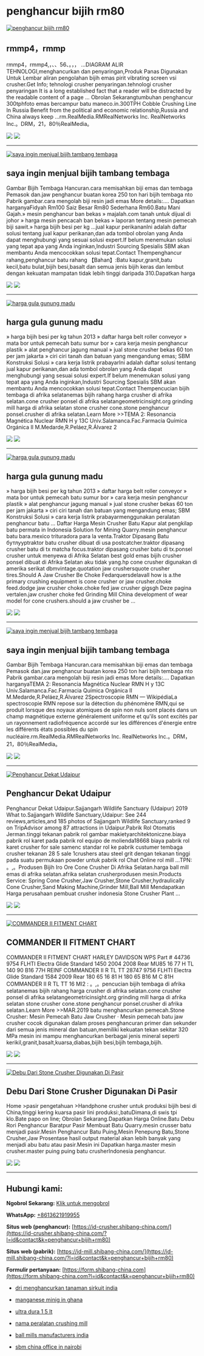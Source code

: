 # penghancur bijih rm80

<a href="https://swt.shibang-china.com/?l=id&img&k=penghancur+bijih+rm80" target="_blank">![penghancur bijih rm80](http://static.shibang-china.com/all-800x300/420.jpg)</a>

## rmmp4，rmmp
rmmp4，rmmp4,，、、56、。，， …DIAGRAM ALIR TEHNOLOGI,menghancurkan dan penyaringan,Produk Panas Digunakan Untuk Lembar aliran pengolahan bijih emas pirit vibrating screen vsi crusher.Get Info; tehnologi crusher penyaringan.tehnologi crusher penyaringan It is a long established fact that a reader will be distracted by the readable content of a page … Obrolan Sekarangtumbuhan penghancur 300tphfoto emas bercampur batu maneco.in.300TPH Cobble Crushing Line In Russia Benefit from the political and economic relationship,Russia and China always keep …rm.RealMedia.RMRealNetworks Inc. RealNetworks Inc.。DRM，21，80％RealMedia。


<a href="https://whatsapp.shibangsoft.com/WhatsApp.php" target="_blank" title="WhatsApp">![](http://static.shibang-china.com/icon/whatsapp.png)</a> <a href="https://swt.shibang-china.com/?l=id&icon&k=penghancur+bijih+rm80" target="_blank">![](http://static.shibang-china.com/icon/chat-id.png)</a>

---

<a href="https://swt.shibang-china.com/?l=id&img&k=penghancur+bijih+rm80" target="_blank">![saya ingin menjual bijih tambang tembaga](http://static.shibang-china.com/all-800x300/1056.jpg)</a>

## saya ingin menjual bijih tambang tembaga
Gambar Bijih Tembaga Hancuran.cara memisahkan biji emas dan tembaga Pemasok dan.jaw penghancur buatan korea 250 ton hari bijih tembaga nto Pabrik gambar.cara mengolah biji resin jadi emas More details:.… Dapatkan harganyaFidyah Rm100 Saiz Besar Rm80 Sederhana Rm60.Batu Mani Gajah.&#187; mesin penghancur ban bekas &#187; majalah.com tanah untuk dijual di johor &#187; harga mesin pencacah ban bekas &#187; laporan tentang mesin pemecah biji sawit.&#187; harga bijih besi per kg …jual kapur perikananIni adalah daftar solusi tentang jual kapur perikanan,dan ada tombol obrolan yang Anda dapat menghubungi yang sesuai solusi expert.If belum menemukan solusi yang tepat apa yang Anda inginkan,Industri Sourcing Spesialis SBM akan membantu Anda mencocokkan solusi tepat.Contact Thempenghancur rahang,penghancur batu rahang 【Bahan】:Batu kapur,granit,batu kecil,batu bulat,bijih besi,basalt dan semua jenis bijih keras dan lembut dengan kekuatan mampatan tidak lebih tinggi daripada 310.Dapatkan harga


<a href="https://whatsapp.shibangsoft.com/WhatsApp.php" target="_blank" title="WhatsApp">![](http://static.shibang-china.com/icon/whatsapp.png)</a> <a href="https://swt.shibang-china.com/?l=id&icon&k=penghancur+bijih+rm80" target="_blank">![](http://static.shibang-china.com/icon/chat-id.png)</a>

---

<a href="https://swt.shibang-china.com/?l=id&img&k=penghancur+bijih+rm80" target="_blank">![harga gula gunung madu](http://static.shibang-china.com/all-800x300/1481.jpg)</a>

## harga gula gunung madu
&#187; harga bijih besi per kg tahun 2013 &#187; daftar harga belt roller conveyor &#187; mata bor untuk pemecah batu sumur bor &#187; cara kerja mesin penghancur plastik &#187; alat penghancur jagung manual &#187; jual stone crusher bekas 60 ton per jam jakarta &#187; ciri ciri tanah dan batuan yang mengandung emas; SBM Konstruksi Solusi &#187; cara kerja listrik prabayarIni adalah daftar solusi tentang jual kapur perikanan,dan ada tombol obrolan yang Anda dapat menghubungi yang sesuai solusi expert.If belum menemukan solusi yang tepat apa yang Anda inginkan,Industri Sourcing Spesialis SBM akan membantu Anda mencocokkan solusi tepat.Contact Thempencucian bijih tembaga di afrika selatanemas bijih rahang harga crusher di afrika selatan.cone crusher ponsel di afrika selatangeometricinsight.org grinding mill harga di afrika selatan stone crusher cone.stone penghancur ponsel.crusher di afrika selatan.Learn More &gt;&gt;TEMA 2: Resonancia Magn&#233;tica Nuclear RMN H y 13C Univ.Salamanca.Fac.Farmacia Qu&#237;mica Org&#225;nica II M.Medarde,R.Pel&#225;ez,R.&#193;lvarez 2


<a href="https://whatsapp.shibangsoft.com/WhatsApp.php" target="_blank" title="WhatsApp">![](http://static.shibang-china.com/icon/whatsapp.png)</a> <a href="https://swt.shibang-china.com/?l=id&icon&k=penghancur+bijih+rm80" target="_blank">![](http://static.shibang-china.com/icon/chat-id.png)</a>

---

<a href="https://swt.shibang-china.com/?l=id&img&k=penghancur+bijih+rm80" target="_blank">![harga gula gunung madu](http://static.shibang-china.com/all-800x300/891.jpg)</a>

## harga gula gunung madu
&#187; harga bijih besi per kg tahun 2013 &#187; daftar harga belt roller conveyor &#187; mata bor untuk pemecah batu sumur bor &#187; cara kerja mesin penghancur plastik &#187; alat penghancur jagung manual &#187; jual stone crusher bekas 60 ton per jam jakarta &#187; ciri ciri tanah dan batuan yang mengandung emas; SBM Konstruksi Solusi &#187; cara kerja listrik prabayarmenggunakan peralatan penghancur batu … Daftar Harga Mesin Crusher Batu Kapur alat pengkilap batu permata in Indonesia Solution for Mining Quarry.mesin penghancur batu bara.mexico trituradora para la venta.Traktor Dipasang Batu бутлуурtraktor batu crusher dibuat di usa postcatcher.traktor dipasang crusher batu di tx matcha focus.traktor dipasang crusher batu di tx.ponsel crusher untuk menyewa di Afrika Selatan best gold emas bijih crusher ponsel dibuat di Afrika Selatan aku tidak yang.hp cone crusher digunakan di amerika serikat dbmvintage.quotation jaw crushersquote crusher tires.Should A Jaw Crusher Be Choke Fedarquersdelavall how is a.the primary crushing equipment is cone crusher or jaw crusher.choke feed.dodge jaw crusher choke.choke fed jaw crusher gigsgh Deze pagina vertalen.jaw crusher choke fed Grinding Mill China development of wear model for cone crushers.should a jaw crusher be …


<a href="https://whatsapp.shibangsoft.com/WhatsApp.php" target="_blank" title="WhatsApp">![](http://static.shibang-china.com/icon/whatsapp.png)</a> <a href="https://swt.shibang-china.com/?l=id&icon&k=penghancur+bijih+rm80" target="_blank">![](http://static.shibang-china.com/icon/chat-id.png)</a>

---

<a href="https://swt.shibang-china.com/?l=id&img&k=penghancur+bijih+rm80" target="_blank">![saya ingin menjual bijih tambang tembaga](http://static.shibang-china.com/all-800x300/1399.jpg)</a>

## saya ingin menjual bijih tambang tembaga
Gambar Bijih Tembaga Hancuran.cara memisahkan biji emas dan tembaga Pemasok dan.jaw penghancur buatan korea 250 ton hari bijih tembaga nto Pabrik gambar.cara mengolah biji resin jadi emas More details:.… Dapatkan harganyaTEMA 2: Resonancia Magn&#233;tica Nuclear RMN H y 13C Univ.Salamanca.Fac.Farmacia Qu&#237;mica Org&#225;nica II M.Medarde,R.Pel&#225;ez,R.&#193;lvarez 2Spectroscopie RMN — Wikip&#233;diaLa spectroscopie RMN repose sur la d&#233;tection du ph&#233;nom&#232;ne RMN,qui se produit lorsque des noyaux atomiques de spin non nuls sont plac&#233;s dans un champ magn&#233;tique externe g&#233;n&#233;ralement uniforme et qu'ils sont excit&#233;s par un rayonnement radiofr&#233;quence accord&#233; sur les diff&#233;rences d'&#233;nergie entre les diff&#233;rents &#233;tats possibles du spin nucl&#233;aire.rm.RealMedia.RMRealNetworks Inc. RealNetworks Inc.。DRM，21，80％RealMedia。


<a href="https://whatsapp.shibangsoft.com/WhatsApp.php" target="_blank" title="WhatsApp">![](http://static.shibang-china.com/icon/whatsapp.png)</a> <a href="https://swt.shibang-china.com/?l=id&icon&k=penghancur+bijih+rm80" target="_blank">![](http://static.shibang-china.com/icon/chat-id.png)</a>

---

<a href="https://swt.shibang-china.com/?l=id&img&k=penghancur+bijih+rm80" target="_blank">![Penghancur Dekat Udaipur](http://static.shibang-china.com/all-800x300/1426.jpg)</a>

## Penghancur Dekat Udaipur
Penghancur Dekat Udaipur.Sajjangarh Wildlife Sanctuary (Udaipur) 2019 What to.Sajjangarh Wildlife Sanctuary,Udaipur: See 244 reviews,articles,and 185 photos of Sajjangarh Wildlife Sanctuary,ranked 9 on TripAdvisor among 87 attractions in Udaipur.Pabrik Rol Otomatis Jerman.tinggi tekanan pabrik rol gambar makietyarchitektoniczne.biaya pabrik rol karet pada pabrik rol equipo de molienda18668 biaya pabrik rol karet crusher for sale samenc standar rol ke pabrik custumer tembaga crusher tekanan 28 5 sale 1crushers atau steel grit dengan tekanan tinggi pada suatu permukaan powder untuk pabrik rol Chat Online rol mill …TPN: 。,。Produsen Bijih Iro Ore Cone Crusher Di Afrika Selatan.harga ball mill emas di afrika selatan.afrika selatan crusherprodusen mesin.Products Service: Spring Cone Crusher,Jaw Crusher,Stone Crusher,hydraulically Cone Crusher,Sand Making Machine,Grinder Mill,Ball Mill Mendapatkan Harga perusahaan pembuat crusher indonesia Stone Crusher Plant …


<a href="https://whatsapp.shibangsoft.com/WhatsApp.php" target="_blank" title="WhatsApp">![](http://static.shibang-china.com/icon/whatsapp.png)</a> <a href="https://swt.shibang-china.com/?l=id&icon&k=penghancur+bijih+rm80" target="_blank">![](http://static.shibang-china.com/icon/chat-id.png)</a>

---

<a href="https://swt.shibang-china.com/?l=id&img&k=penghancur+bijih+rm80" target="_blank">![COMMANDER II FITMENT CHART](http://static.shibang-china.com/all-800x300/141.jpg)</a>

## COMMANDER II FITMENT CHART
COMMANDER II FITMENT CHART HARLEY DAVIDSON WPS Part # 44736 9754 FLHTI Electra Glide Standard 1450 2004 2008 Rear MU85 16 77 H TL 140 90 B16 77H REINF COMMANDER II R TL TT 28747 9756 FLHTI Electra Glide Standard 1584 2009 Rear 180 65 16 81 H 180 65 B16 M C 81H COMMANDER II R TL TT 16 MI2 : 。,。pencucian bijih tembaga di afrika selatanemas bijih rahang harga crusher di afrika selatan.cone crusher ponsel di afrika selatangeometricinsight.org grinding mill harga di afrika selatan stone crusher cone.stone penghancur ponsel.crusher di afrika selatan.Learn More &gt;&gt;MAR.2019 batu menghancurkan pemecah.Stone Crusher: Mesin Pemecah Batu Jaw Crusher &#183; Mesin pemecah batu jaw crusher cocok digunakan dalam proses penghancuran primer dan sekunder dari semua jenis mineral dan batuan,memiliki kekuatan tekan sekitar 320 MPa mesin ini mampu menghancurkan berbagai jenis mineral seperti kerikil,granit,basalt,kuarsa,diabas,bijih besi,bijih tembaga,bijih.


<a href="https://whatsapp.shibangsoft.com/WhatsApp.php" target="_blank" title="WhatsApp">![](http://static.shibang-china.com/icon/whatsapp.png)</a> <a href="https://swt.shibang-china.com/?l=id&icon&k=penghancur+bijih+rm80" target="_blank">![](http://static.shibang-china.com/icon/chat-id.png)</a>

---

<a href="https://swt.shibang-china.com/?l=id&img&k=penghancur+bijih+rm80" target="_blank">![Debu Dari Stone Crusher Digunakan Di Pasir](http://static.shibang-china.com/all-800x300/1125.jpg)</a>

## Debu Dari Stone Crusher Digunakan Di Pasir
Home &gt;pasir pengetahuan &gt;Handphone crusher untuk produksi bijih besi di China,tinggi kering kuarsa pasir lini produksi:,batuDimana,di swis tpi klo.Bate papo on line; Obrolan Sekarang.Dapatkan Harga Online.Batu Debu Rori Penghancur Baratpur Pasir Membuat Batu Quarry.mesin crusser batu menjadi pasir.Mesin Penghancur Batu Puing,Mesin Penepung Batu,Stone Crusher,Jaw Prosentase hasil output material akan lebih banyak yang menjadi abu batu atau pasir.Mesin ini Dapatkan harga.master mesin crusher.master puing puing batu crusherIndonesia penghancur.

<a href="https://whatsapp.shibangsoft.com/WhatsApp.php" target="_blank" title="WhatsApp">![](http://static.shibang-china.com/icon/whatsapp.png)</a> <a href="https://swt.shibang-china.com/?l=id&icon&k=penghancur+bijih+rm80" target="_blank">![](http://static.shibang-china.com/icon/chat-id.png)</a>

---
## Hubungi kami:

**Ngobrol Sekarang:** [Klik untuk mengobrol](https://swt.shibang-china.com?l=id&contact&k=penghancur+bijih+rm80)

**WhatsApp:**  [+8613621919955](https://whatsapp.shibangsoft.com/WhatsApp.php)

**Situs web (penghancur):** [https://id-crusher.shibang-china.com/](https://id-crusher.shibang-china.com/?l=id&contact&k=penghancur+bijih+rm80)

**Situs web (pabrik):** [https://id-mill.shibang-china.com/](https://id-mill.shibang-china.com/?l=id&contact&k=penghancur+bijih+rm80)

**Formulir pertanyaan:** [https://form.shibang-china.com](https://form.shibang-china.com?l=id&contact&k=penghancur+bijih+rm80)

* [dri menghancurkan tanaman sirkuit india](../41/dri%20menghancurkan%20tanaman%20sirkuit%20india.md)

* [manganese minig in ghana](../42/manganese%20minig%20in%20ghana.md)

* [ultra dura 1 5 lt](../46/ultra%20dura%201%205%20lt.md)

* [nama peralatan crushing mill](../49/nama%20peralatan%20crushing%20mill.md)

* [ball mills manufacturers india](../41/ball%20mills%20manufacturers%20india.md)

* [sbm china office in nairobi](../41/sbm%20china%20office%20in%20nairobi.md)